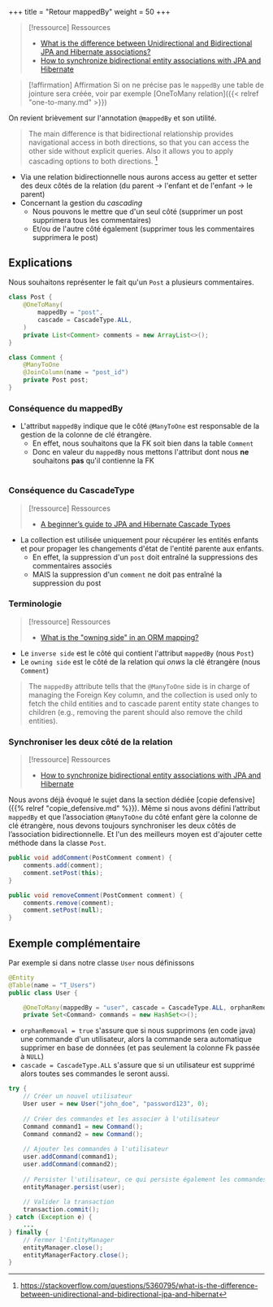 +++
title = "Retour mappedBy"
weight = 50
+++

> [!ressource] Ressources
> - [What is the difference between Unidirectional and Bidirectional JPA and Hibernate associations?](https://stackoverflow.com/questions/5360795/what-is-the-difference-between-unidirectional-and-bidirectional-jpa-and-hibernat)
> - [How to synchronize bidirectional entity associations with JPA and Hibernate](https://vladmihalcea.com/jpa-hibernate-synchronize-bidirectional-entity-associations/)


> [!affirmation] Affirmation
> Si on ne précise pas le `mappedBy` une table de jointure sera créée, voir par exemple [OneToMany relation]({{< relref "one-to-many.md" >}})


On revient brièvement sur l'annotation `@mappedBy` et son utilité.

> The main difference is that bidirectional relationship provides navigational access in both directions, so that you can access the other side without explicit queries. Also it allows you to apply cascading options to both directions. [^1]

[^1]: https://stackoverflow.com/questions/5360795/what-is-the-difference-between-unidirectional-and-bidirectional-jpa-and-hibernat

- Via une relation bidirectionnelle nous aurons access au getter et setter des deux côtés de la relation (du parent -> l'enfant et de l'enfant -> le parent)
- Concernant la gestion du *cascading*
  - Nous pouvons le mettre que d'un seul côté (supprimer un post supprimera tous les commentaires)
  - Et/ou de l'autre côté également (supprimer tous les commentaires supprimera le post)
  
## Explications

Nous souhaitons représenter le fait qu'un `Post` a plusieurs commentaires.

```java
class Post {
    @OneToMany(
        mappedBy = "post",
        cascade = CascadeType.ALL,
    )
    private List<Comment> comments = new ArrayList<>();
}
```

```java
class Comment {
    @ManyToOne
    @JoinColumn(name = "post_id")
    private Post post;
}
```

### Conséquence du mappedBy
- L'attribut `mappedBy` indique que le côté `@ManyToOne` est responsable de la gestion de la colonne de clé étrangère.
  -  En effet, nous souhaitons que la FK soit bien dans la table `Comment`
  -  Donc en valeur du `mappedBy` nous mettons l'attribut dont nous **ne** souhaitons **pas** qu'il contienne la FK <br><br>

### Conséquence du CascadeType
> [!ressource] Ressources
> - [A beginner’s guide to JPA and Hibernate Cascade Types](https://vladmihalcea.com/a-beginners-guide-to-jpa-and-hibernate-cascade-types/)

- La collection est utilisée uniquement pour récupérer les entités enfants et pour propager les changements d'état de l'entité parente aux enfants.
  - En effet, la suppression d'un `post` doit entraîné la suppressions des commentaires associés
  - MAIS la suppression d'un `comment` ne doit pas entraîné la suppression du post

### Terminologie 

> [!ressource] Ressources
> - [What is the "owning side" in an ORM mapping?](https://stackoverflow.com/a/21068644/9399016)

- Le `inverse side` est le côté qui contient l'attribut `mappedBy` (nous `Post`)
- Le `owning side` est le côté de la relation qui *onws* la clé étrangère (nous `Comment`)

> The `mappedBy` attribute tells that the `@ManyToOne` side is in charge of managing the Foreign Key column, and the collection is used only to fetch the child entities and to cascade parent entity state changes to children (e.g., removing the parent should also remove the child entities).


### Synchroniser les deux côté de la relation

> [!ressource] Ressources
> - [How to synchronize bidirectional entity associations with JPA and Hibernate](https://vladmihalcea.com/jpa-hibernate-synchronize-bidirectional-entity-associations/)

Nous avons déjà évoqué le sujet dans la section dédiée [copie defensive]({{% relref "copie_defensive.md" %}}). 
Même si nous avons défini l’attribut `mappedBy` et que l’association `@ManyToOne` du côté enfant gère la colonne de clé étrangère, nous devons toujours synchroniser les deux côtés de l’association bidirectionnelle. Et l'un des meilleurs moyen est d'ajouter cette méthode dans la classe `Post`.

```java
public void addComment(PostComment comment) {
    comments.add(comment);
    comment.setPost(this);
}

public void removeComment(PostComment comment) {
    comments.remove(comment);
    comment.setPost(null);
}
```

## Exemple complémentaire

Par exemple si dans notre classe `User` nous définissons
```java
@Entity
@Table(name = "T_Users")
public class User {

    @OneToMany(mappedBy = "user", cascade = CascadeType.ALL, orphanRemoval = true)
    private Set<Command> commands = new HashSet<>();
```

- `orphanRemoval = true` s'assure que si nous supprimons (en code java) une commande d'un utilisateur, alors la commande sera automatique supprimer en base de données (et pas seulement la colonne Fk passée à `NULL`)
- `cascade = CascadeType.ALL` s'assure que si un utilisateur est supprimé alors toutes ses commandes le seront aussi.

```java
try {
    // Créer un nouvel utilisateur
    User user = new User("john_doe", "password123", 0);
    
    // Créer des commandes et les associer à l'utilisateur
    Command command1 = new Command();
    Command command2 = new Command();
    
    // Ajouter les commandes à l'utilisateur
    user.addCommand(command1);
    user.addCommand(command2);
    
    // Persister l'utilisateur, ce qui persiste également les commandes
    entityManager.persist(user);
    
    // Valider la transaction
    transaction.commit();
} catch (Exception e) {
    ...
} finally {
    // Fermer l'EntityManager
    entityManager.close();
    entityManagerFactory.close();
}
```
